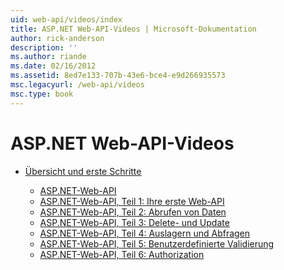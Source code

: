 ```yaml
---
uid: web-api/videos/index
title: ASP.NET Web-API-Videos | Microsoft-Dokumentation
author: rick-anderson
description: ''
ms.author: riande
ms.date: 02/16/2012
ms.assetid: 8ed7e133-707b-43e6-bce4-e9d266935573
msc.legacyurl: /web-api/videos
msc.type: book
---
```

<a name="aspnet-web-api-videos"></a>ASP.NET Web-API-Videos
====================
- [Übersicht und erste Schritte](getting-started/index.md)

    - [ASP.NET-Web-API](getting-started/aspnet-web-api.md)
    - [ASP.NET-Web-API, Teil 1: Ihre erste Web-API](getting-started/your-first-web-api.md)
    - [ASP.NET-Web-API, Teil 2: Abrufen von Daten](getting-started/getting-data.md)
    - [ASP.NET-Web-API, Teil 3: Delete- und Update](getting-started/delete-and-update.md)
    - [ASP.NET-Web-API, Teil 4: Auslagern und Abfragen](getting-started/paging-and-querying.md)
    - [ASP.NET-Web-API, Teil 5: Benutzerdefinierte Validierung](getting-started/custom-validation.md)
    - [ASP.NET-Web-API, Teil 6: Authorization](getting-started/authorization.md)
